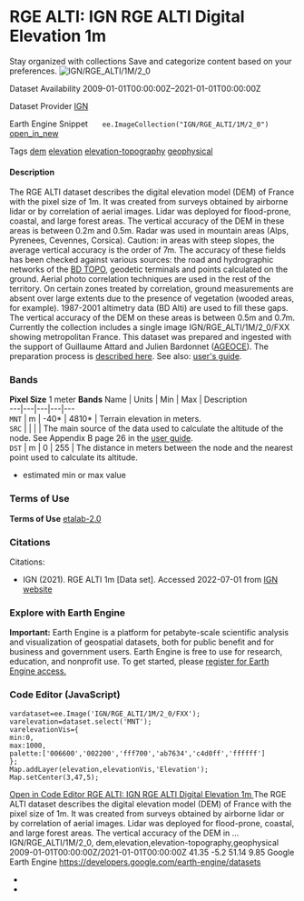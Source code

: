  
#  RGE ALTI: IGN RGE ALTI Digital Elevation 1m 
Stay organized with collections  Save and categorize content based on your preferences. 
![IGN/RGE_ALTI/1M/2_0](https://developers.google.com/earth-engine/datasets/images/IGN/IGN_RGE_ALTI_1M_2_0_sample.png) 

Dataset Availability
    2009-01-01T00:00:00Z–2021-01-01T00:00:00Z 

Dataset Provider
     [ IGN ](https://geoservices.ign.fr/rgealti) 

Earth Engine Snippet
     `    ee.ImageCollection("IGN/RGE_ALTI/1M/2_0")   ` [ open_in_new ](https://code.earthengine.google.com/?scriptPath=Examples:Datasets/IGN/IGN_RGE_ALTI_1M_2_0) 

Tags
     [dem](https://developers.google.com/earth-engine/datasets/tags/dem) [elevation](https://developers.google.com/earth-engine/datasets/tags/elevation) [elevation-topography](https://developers.google.com/earth-engine/datasets/tags/elevation-topography) [geophysical](https://developers.google.com/earth-engine/datasets/tags/geophysical)
#### Description
The RGE ALTI dataset describes the digital elevation model (DEM) of France with the pixel size of 1m. It was created from surveys obtained by airborne lidar or by correlation of aerial images.
Lidar was deployed for flood-prone, coastal, and large forest areas. The vertical accuracy of the DEM in these areas is between 0.2m and 0.5m. Radar was used in mountain areas (Alps, Pyrenees, Cevennes, Corsica). Caution: in areas with steep slopes, the average vertical accuracy is the order of 7m.
The accuracy of these fields has been checked against various sources: the road and hydrographic networks of the [BD TOPO](https://geoservices.ign.fr/bdtopo), geodetic terminals and points calculated on the ground.
Aerial photo correlation techniques are used in the rest of the territory. On certain zones treated by correlation, ground measurements are absent over large extents due to the presence of vegetation (wooded areas, for example). 1987-2001 altimetry data (BD Alti) are used to fill these gaps. The vertical accuracy of the DEM on these areas is between 0.5m and 0.7m.
Currently the collection includes a single image IGN/RGE_ALTI/1M/2_0/FXX showing metropolitan France.
This dataset was prepared and ingested with the support of Guillaume Attard and Julien Bardonnet ([AGEOCE](https://www.ageoce.com)). The preparation process is [described here](https://medium.com/@gui.attard/pre-processing-the-dem-of-france-rge-alti-5m-for-implementation-into-earth-engine-de9a0778e0d9).
See also: [user's guide](https://geoservices.ign.fr/sites/default/files/2021-07/DC_RGEALTI_2-0.pdf).
### Bands
**Pixel Size** 1 meter 
**Bands**
Name | Units | Min | Max | Description  
---|---|---|---|---  
`MNT` | m |  -40*  |  4810*  | Terrain elevation in meters.  
`SRC` |  |  |  | The main source of the data used to calculate the altitude of the node. See Appendix B page 26 in the [user guide](https://geoservices.ign.fr/sites/default/files/2021-07/DC_RGEALTI_2-0.pdf).  
`DST` | m |  0  |  255  | The distance in meters between the node and the nearest point used to calculate its altitude.  
* estimated min or max value 
### Terms of Use
**Terms of Use**
[etalab-2.0](https://spdx.org/licenses/etalab-2.0.html)
### Citations
Citations:
  * IGN (2021). RGE ALTI 1m [Data set]. Accessed 2022-07-01 from [IGN website](https://geoservices.ign.fr/rgealti#telechargement1m)


### Explore with Earth Engine
**Important:** Earth Engine is a platform for petabyte-scale scientific analysis and visualization of geospatial datasets, both for public benefit and for business and government users. Earth Engine is free to use for research, education, and nonprofit use. To get started, please [register for Earth Engine access.](https://console.cloud.google.com/earth-engine)
### Code Editor (JavaScript)
```
vardataset=ee.Image('IGN/RGE_ALTI/1M/2_0/FXX');
varelevation=dataset.select('MNT');
varelevationVis={
min:0,
max:1000,
palette:['006600','002200','fff700','ab7634','c4d0ff','ffffff']
};
Map.addLayer(elevation,elevationVis,'Elevation');
Map.setCenter(3,47,5);
```
[ Open in Code Editor ](https://code.earthengine.google.com/?scriptPath=Examples:Datasets/IGN/IGN_RGE_ALTI_1M_2_0)
[ RGE ALTI: IGN RGE ALTI Digital Elevation 1m ](https://developers.google.com/earth-engine/datasets/catalog/IGN_RGE_ALTI_1M_2_0)
The RGE ALTI dataset describes the digital elevation model (DEM) of France with the pixel size of 1m. It was created from surveys obtained by airborne lidar or by correlation of aerial images. Lidar was deployed for flood-prone, coastal, and large forest areas. The vertical accuracy of the DEM in …
IGN/RGE_ALTI/1M/2_0, dem,elevation,elevation-topography,geophysical 
2009-01-01T00:00:00Z/2021-01-01T00:00:00Z
41.35 -5.2 51.14 9.85 
Google Earth Engine
https://developers.google.com/earth-engine/datasets
  * [ ](https://doi.org/https://geoservices.ign.fr/rgealti)
  * [ ](https://doi.org/https://developers.google.com/earth-engine/datasets/catalog/IGN_RGE_ALTI_1M_2_0)



